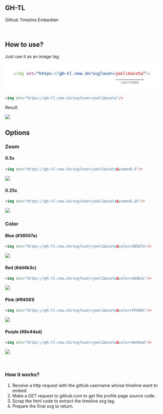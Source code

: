 ## GH-TL
Github Timeline Embedder

<br/>

## How to use?

Just use it as an image tag

<p align="center">
    <img src="images/image_gt-tl.png" />
</p>

```html
<img src="https://gh-tl.now.sh/svg?user=joelibaceta"/>
```

Result

![](https://gh-tl.now.sh/svg?user=joelibaceta)

## Options

### Zoom ###

#### 0.5x ####

```html
<img src="https://gh-tl.now.sh/svg?user=joelibaceta&zoom=0.5"/>
```

![](https://gh-tl.now.sh/svg?user=joelibaceta&zoom=0.5)

#### 0.25x ####

```html
<img src="https://gh-tl.now.sh/svg?user=joelibaceta&zoom=0.25"/>
```

![](https://gh-tl.now.sh/svg?user=joelibaceta&zoom=0.25)

### Color ###

#### Blue (#38507a) ####

```html
<img src="https://gh-tl.now.sh/svg?user=joelibaceta&color=38507a"/>
```

![](https://gh-tl.now.sh/svg?user=joelibaceta&color=38507a)


#### Red (#dd4b3c) ####

```html
<img src="https://gh-tl.now.sh/svg?user=joelibaceta&color=dd4b3c"/>
```

![](https://gh-tl.now.sh/svg?user=joelibaceta&color=dd4b3c)

#### Pink (#ff4081)

```html
<img src="https://gh-tl.now.sh/svg?user=joelibaceta&color=FF4081"/>
```

![](https://gh-tl.now.sh/svg?user=joelibaceta&color=FF4081)

#### Purple (#8e44ad)

```html
<img src="https://gh-tl.now.sh/svg?user=joelibaceta&color=8e44ad"/>
```

![](https://gh-tl.now.sh/svg?user=joelibaceta&color=8e44ad)

<br/>

### How it works?

1. Receive a http request with the github username whose timeline want to embed
2. Make a GET request to github.com to get the profile page source code.
3. Scrap the html code to extract the timeline svg tag.
4. Prepare the final svg to return.

